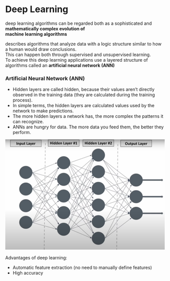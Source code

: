 # Deep Learning
deep learning algorithms can be regarded both as a sophisticated and **mathematically complex evolution of  
machine learning algorithms**  

describes algorithms that analyze data with a logic structure similar to how a human would draw conclusions.  
This can happen both through supervised and unsupervised learning.  
To achieve this deep learning applications use a layered structure of algorithms called an **artificial neural network (ANN)**

### Artificial Neural Network (ANN)
- Hidden layers are called hidden, because their values aren’t directly observed in the training data (they are calculated during the training process).  
- In simple terms, the hidden layers are calculated values used by the network to make predictions.  
- The more hidden layers a network has, the more complex the patterns it can recognize.  
- ANNs are hungry for data. The more data you feed them, the better they perform.  

<img src="../images/ANN.png" alt="Neural Network" width="700">  

Advantages of deep learning:
- Automatic feature extraction (no need to manually define features)
- High accuracy

